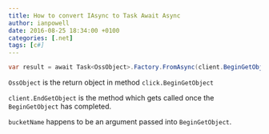 ```yaml
---
title: How to convert IAsync to Task Await Async
author: ianpowell
date: 2016-08-25 18:34:00 +0100
categories: [.net]
tags: [c#]
---
```


```c#
var result = await Task<OssObject>.Factory.FromAsync(client.BeginGetObject, client.EndGetObject, bucketName, key, null);
```

`OssObject` is the return object in method `click.BeginGetObject`

`client.EndGetObject` is the method which gets called once the `BeginGetObject` has completed.

`bucketName` happens to be an argument passed into `BeginGetObject`.